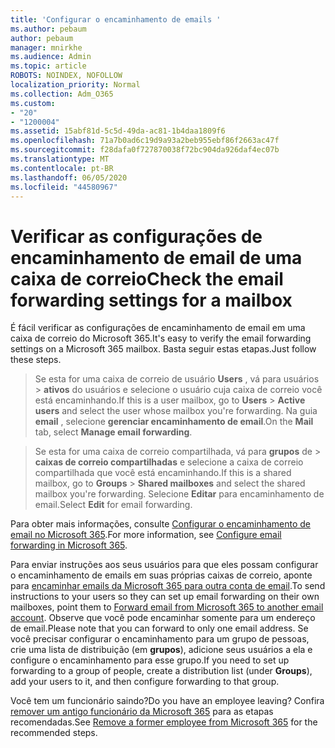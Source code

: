 ```yaml
---
title: 'Configurar o encaminhamento de emails '
ms.author: pebaum
author: pebaum
manager: mnirkhe
ms.audience: Admin
ms.topic: article
ROBOTS: NOINDEX, NOFOLLOW
localization_priority: Normal
ms.collection: Adm_O365
ms.custom:
- "20"
- "1200004"
ms.assetid: 15abf81d-5c5d-49da-ac81-1b4daa1809f6
ms.openlocfilehash: 71a7b0ad6c19d9a93a2beb955ebf86f2663ac47f
ms.sourcegitcommit: f28dafa0f727870038f72bc904da926daf4ec07b
ms.translationtype: MT
ms.contentlocale: pt-BR
ms.lasthandoff: 06/05/2020
ms.locfileid: "44580967"
---
```

# <a name="check-the-email-forwarding-settings-for-a-mailbox"></a><span data-ttu-id="5cc3f-102">Verificar as configurações de encaminhamento de email de uma caixa de correio</span><span class="sxs-lookup"><span data-stu-id="5cc3f-102">Check the email forwarding settings for a mailbox</span></span>

<span data-ttu-id="5cc3f-103">É fácil verificar as configurações de encaminhamento de email em uma caixa de correio do Microsoft 365.</span><span class="sxs-lookup"><span data-stu-id="5cc3f-103">It's easy to verify the email forwarding settings on a Microsoft 365 mailbox.</span></span> <span data-ttu-id="5cc3f-104">Basta seguir estas etapas.</span><span class="sxs-lookup"><span data-stu-id="5cc3f-104">Just follow these steps.</span></span>
  
> <span data-ttu-id="5cc3f-105">Se esta for uma caixa de correio de usuário **Users** , vá para usuários \> **ativos** do usuários e selecione o usuário cuja caixa de correio você está encaminhando.</span><span class="sxs-lookup"><span data-stu-id="5cc3f-105">If this is a user mailbox, go to **Users** \> **Active users** and select the user whose mailbox you're forwarding.</span></span> <span data-ttu-id="5cc3f-106">Na guia **email** , selecione **gerenciar encaminhamento de email**.</span><span class="sxs-lookup"><span data-stu-id="5cc3f-106">On the **Mail** tab, select **Manage email forwarding**.</span></span>

> <span data-ttu-id="5cc3f-107">Se esta for uma caixa de correio compartilhada, vá para **grupos** de \> **caixas de correio compartilhadas** e selecione a caixa de correio compartilhada que você está encaminhando.</span><span class="sxs-lookup"><span data-stu-id="5cc3f-107">If this is a shared mailbox, go to **Groups** \> **Shared mailboxes** and select the shared mailbox you're forwarding.</span></span> <span data-ttu-id="5cc3f-108">Selecione **Editar** para encaminhamento de email.</span><span class="sxs-lookup"><span data-stu-id="5cc3f-108">Select **Edit** for email forwarding.</span></span>

<span data-ttu-id="5cc3f-109">Para obter mais informações, consulte [Configurar o encaminhamento de email no Microsoft 365](https://docs.microsoft.com/microsoft-365/admin/email/configure-email-forwarding).</span><span class="sxs-lookup"><span data-stu-id="5cc3f-109">For more information, see [Configure email forwarding in Microsoft 365](https://docs.microsoft.com/microsoft-365/admin/email/configure-email-forwarding).</span></span>
  
<span data-ttu-id="5cc3f-110">Para enviar instruções aos seus usuários para que eles possam configurar o encaminhamento de emails em suas próprias caixas de correio, aponte para [encaminhar emails da Microsoft 365 para outra conta de email](https://support.office.com/article/Forward-email-from-Office-365-to-another-email-account-1ed4ee1e-74f8-4f53-a174-86b748ff6a0e).</span><span class="sxs-lookup"><span data-stu-id="5cc3f-110">To send instructions to your users so they can set up email forwarding on their own mailboxes, point them to [Forward email from Microsoft 365 to another email account](https://support.office.com/article/Forward-email-from-Office-365-to-another-email-account-1ed4ee1e-74f8-4f53-a174-86b748ff6a0e).</span></span> <span data-ttu-id="5cc3f-111">Observe que você pode encaminhar somente para um endereço de email.</span><span class="sxs-lookup"><span data-stu-id="5cc3f-111">Please note that you can forward to only one email address.</span></span> <span data-ttu-id="5cc3f-112">Se você precisar configurar o encaminhamento para um grupo de pessoas, crie uma lista de distribuição (em **grupos**), adicione seus usuários a ela e configure o encaminhamento para esse grupo.</span><span class="sxs-lookup"><span data-stu-id="5cc3f-112">If you need to set up forwarding to a group of people, create a distribution list (under **Groups**), add your users to it, and then configure forwarding to that group.</span></span>
  
<span data-ttu-id="5cc3f-113">Você tem um funcionário saindo?</span><span class="sxs-lookup"><span data-stu-id="5cc3f-113">Do you have an employee leaving?</span></span> <span data-ttu-id="5cc3f-114">Confira [remover um antigo funcionário da Microsoft 365](https://docs.microsoft.com/microsoft-365/admin/add-users/remove-former-employee) para as etapas recomendadas.</span><span class="sxs-lookup"><span data-stu-id="5cc3f-114">See [Remove a former employee from Microsoft 365](https://docs.microsoft.com/microsoft-365/admin/add-users/remove-former-employee) for the recommended steps.</span></span>